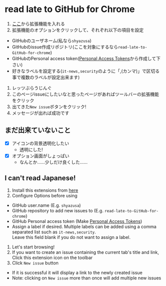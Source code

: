 # read late to GitHub for Chrome

1. [ここ](https://chrome.google.com/webstore/detail/read-late-to-github/ikenklicgfopbopbndapggfmhkjmifoi)から拡張機能を入れる
1. 拡張機能のオプションをクリックして、それぞれ以下の項目を設定
  - GitHubのユーザネーム(私なら`shyazusa`)
  - GitHubのissue作成リポジトリ(ここを対象にするなら`read-late-to-GitHub-for-chrome`)
  - GitHubのPersonal access token([Personal Access Tokens](https://github.com/settings/tokens)から作成して下さい)
  - 好きなラベルを設定する(`it-news,security`のように「,(カンマ)」で区切る事で複数のラベルが設定出来ます)
1. レッツぶらうじんぐ
1. このページissueにしたいなと思ったページがあればツールバーの拡張機能をクリック
1. 出てきた`New issue`ボタンをクリック!
1. メッセージが出れば成功です

## まだ出来ていないこと
- [x] アイコンの背景透明化したい
  - 透明にした!
- [x] オプション画面がしょっぱい
  - なんとか……少しだけ良くした……

## I can't read Japanese!

1. Install this extensions from [here](https://chrome.google.com/webstore/detail/read-late-to-github/ikenklicgfopbopbndapggfmhkjmifoi)
1. Configure Options before using
  - GitHub user.name (E.g. `shyazusa`)
  - GitHub repository to add new issues to (E.g. `read-late-to-GitHub-for-chrome`)
  - GitHub Personal access token (Make [Personal Access Tokens](https://github.com/settings/tokens))
  - Assign a label if desired. Multiple labels can be added using a comma separated list such as `it-news,security`.  
    Leave this field blank if you do not want to assign a label.
1. Let's start browsing!
1. If you want to create an issue containing the current tab's title and link, Click this extension icon on the toolbar
1. Click `New issue` button
  - If it is successful it will display a link to the newly created issue
  - Note: clicking on `New issue` more than once will add multiple new issues

